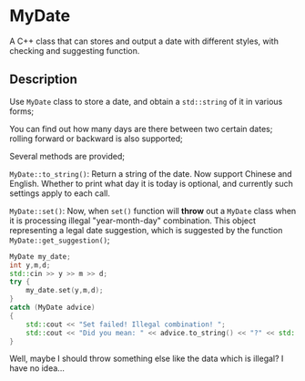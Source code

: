 # MyDate

A C++ class that can stores and output a date with different styles, with checking and suggesting function. 

## Description

Use `MyDate` class to store a date, and obtain a `std::string` of it in various forms;

You can find out how many days are there between two certain dates; rolling forward or backward is also supported;

Several methods are provided;

`MyDate::to_string()`: Return a string of the date. Now support Chinese and English. Whether to print what day it is today is optional, and currently such settings apply to each call. 

`MyDate::set()`: Now, when `set()` function will **throw** out a `MyDate` class when it is processing illegal "year-month-day" combination. This object representing a legal date suggestion, which is suggested by the function `MyDate::get_suggestion()`;

```cpp
MyDate my_date;
int y,m,d;
std::cin >> y >> m >> d;
try {
    my_date.set(y,m,d);
}
catch (MyDate advice)
{
    std::cout << "Set failed! Illegal combination! ";
    std::cout << "Did you mean: " << advice.to_string() << "?" << std::endl;
}
```

Well, maybe I should throw something else like the data which is illegal? I have no idea...
